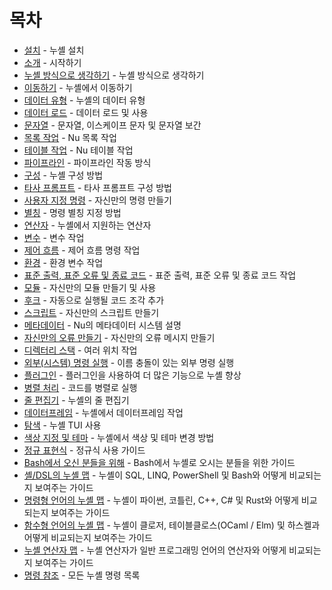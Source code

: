 # 목차

- [설치](installation.md) - 누셸 설치
- [소개](README.md) - 시작하기
- [누셸 방식으로 생각하기](thinking_in_nu.md) - 누셸 방식으로 생각하기
- [이동하기](moving_around.md) - 누셸에서 이동하기
- [데이터 유형](types_of_data.md) - 누셸의 데이터 유형
- [데이터 로드](loading_data.md) - 데이터 로드 및 사용
- [문자열](working_with_strings.md) - 문자열, 이스케이프 문자 및 문자열 보간
- [목록 작업](working_with_lists.md) - Nu 목록 작업
- [테이블 작업](working_with_tables.md) - Nu 테이블 작업
- [파이프라인](pipelines.md) - 파이프라인 작동 방식
- [구성](configuration.md) - 누셸 구성 방법
- [타사 프롬프트](3rdpartyprompts.md) - 타사 프롬프트 구성 방법
- [사용자 지정 명령](custom_commands.md) - 자신만의 명령 만들기
- [별칭](aliases.md) - 명령 별칭 지정 방법
- [연산자](operators.md) - 누셸에서 지원하는 연산자
- [변수](variables.md) - 변수 작업
- [제어 흐름](control_flow.md) - 제어 흐름 명령 작업
- [환경](environment.md) - 환경 변수 작업
- [표준 출력, 표준 오류 및 종료 코드](stdout_stderr_exit_codes.md) - 표준 출력, 표준 오류 및 종료 코드 작업
- [모듈](modules.md) - 자신만의 모듈 만들기 및 사용
- [후크](hooks.md) - 자동으로 실행될 코드 조각 추가
- [스크립트](scripts.md) - 자신만의 스크립트 만들기
- [메타데이터](metadata.md) - Nu의 메타데이터 시스템 설명
- [자신만의 오류 만들기](creating_errors.md) - 자신만의 오류 메시지 만들기
- [디렉터리 스택](directory_stack.md) - 여러 위치 작업
- [외부(시스템) 명령 실행](./running_externals.md) - 이름 충돌이 있는 외부 명령 실행
- [플러그인](plugins.md) - 플러그인을 사용하여 더 많은 기능으로 누셸 향상
- [병렬 처리](parallelism.md) - 코드를 병렬로 실행
- [줄 편집기](line_editor.md) - 누셸의 줄 편집기
- [데이터프레임](dataframes.md) - 누셸에서 데이터프레임 작업
- [탐색](explore.md) - 누셸 TUI 사용
- [색상 지정 및 테마](coloring_and_theming.md) - 누셸에서 색상 및 테마 변경 방법
- [정규 표현식](regular_expressions.md) - 정규식 사용 가이드
- [Bash에서 오신 분들을 위해](coming_from_bash.md) - Bash에서 누셸로 오시는 분들을 위한 가이드
- [셸/DSL의 누셸 맵](nushell_map.md) - 누셸이 SQL, LINQ, PowerShell 및 Bash와 어떻게 비교되는지 보여주는 가이드
- [명령형 언어의 누셸 맵](nushell_map_imperative.md) - 누셸이 파이썬, 코틀린, C++, C# 및 Rust와 어떻게 비교되는지 보여주는 가이드
- [함수형 언어의 누셸 맵](nushell_map_functional.md) - 누셸이 클로저, 테이블클로스(OCaml / Elm) 및 하스켈과 어떻게 비교되는지 보여주는 가이드
- [누셸 연산자 맵](nushell_operator_map.md) - 누셸 연산자가 일반 프로그래밍 언어의 연산자와 어떻게 비교되는지 보여주는 가이드
- [명령 참조](/commands/) - 모든 누셸 명령 목록
